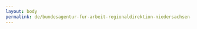 ```yaml
---
layout: body
permalink: de/bundesagentur-fur-arbeit-regionaldirektion-niedersachsen-bremen/
---
```


